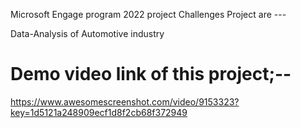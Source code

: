 Microsoft Engage program 2022
 project Challenges 
Project are ---

 Data-Analysis of Automotive industry 

# Demo video link of this project;--
https://www.awesomescreenshot.com/video/9153323?key=1d5121a248909ecf1d8f2cb68f372949



